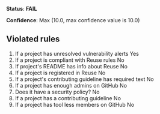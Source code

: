 **Status**: **FAIL**

**Confidence**: Max (10.0, max confidence value is 10.0)

## Violated rules

1.  If a project has unresolved vulnerability alerts Yes
1.  If a project is compliant with Reuse rules No
1.  If project's README has info about Reuse No
1.  If a project is registered in Reuse No
1.  If a project's contributing guideline has required text No
1.  If a project has enough admins on GitHub No
1.  Does it have a security policy? No
1.  If a project has a contributing guideline No
1.  If a project has tool less members on GitHub No
